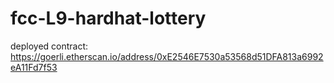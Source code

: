 # fcc-L9-hardhat-lottery

deployed contract:
    https://goerli.etherscan.io/address/0xE2546E7530a53568d51DFA813a6992eA11Fd7f53